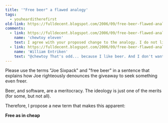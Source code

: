 ```yaml
---
title: '"Free beer" a flawed analogy'
tags: 		
  - youhearditherefirst	
old-link: https://fulldecent.blogspot.com/2006/09/free-beer-flawed-analogy.html
comments:
  - link: https://fulldecent.blogspot.com/2006/09/free-beer-flawed-analogy.html?showComment=1157987520000#c115798754345728433
    name: 'chewtoy eleven'
    text: I agree with your proposed change to the analogy. I do not like nor drink beer, so I always hated it. Since I'm a self-proclaimed geek, this expression has ALWAYS annoyed me.
  - link: https://fulldecent.blogspot.com/2006/09/free-beer-flawed-analogy.html?showComment=1158367440000#c115836745439808084
    name: 'William Entriken'
    text: "@chewtoy That's odd... because I like beer. And I don't want bad things tarnishing its good name."
---
```


Please use the terms "Joe Sixpack" and "free beer" in a sentence that explains how Joe righteously denounces the giveaway to seek something even freer.

Beer, and software, are a meritocracy. The ideology is just one of the merits (for some, but not all).

Therefore, I propose a new term that makes this apparent:

**Free as in cheap**
